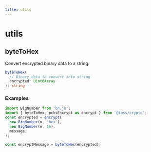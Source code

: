 ```yaml
---
title: utils
---
```


# utils

## byteToHex

Convert encrypted binary data to a string.

```typescript
byteToHex(
  // Binary data to convert into string
  encrypted: Uint8Array
): string
```

### Examples

```typescript
import BigNumber from 'bn.js';
import { byteToHex, pcksEncrypt as encrypt } from `@toss/crypto`;
const encrypted = encrypt(
  new BigNumber(n, 'hex'),
  new BigNumber(e, 16),
  message,
);

const encryptMessage = byteToHex(encrypted);
```
